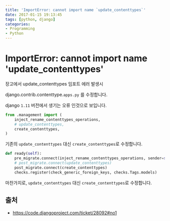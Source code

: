 ```yaml
---
title: 'ImportError: cannot import name `update_contenttypes`'
date: 2017-01-15 19:13:45
tags: [python, django]
categories:
- Programming
- Python
---
```


# ImportError: cannot import name 'update_contenttypes'

장고에서 update_contenttypes 임포트 에러 발생시

django.contrib.contenttype.`apps.py` 를 수정합니다.

django `1.11` 버전에서 생기는 오류 인것으로 보입니다.

```python
from .management import (
    inject_rename_contenttypes_operations,
    # update_contenttypes,
    create_contenttypes,
)
```

기존의 `update_contenttypes` 대신 `create_contenttypes`로 수정합니다.


```python
def ready(self):
    pre_migrate.connect(inject_rename_contenttypes_operations, sender=self)
    # post_migrate.connect(update_contenttypes)
    post_migrate.connect(create_contenttypes)
    checks.register(check_generic_foreign_keys, checks.Tags.models)
```

마찬가지로, `update_contenttypes` 대신 `create_contenttypes`로 수정합니다.



## 출처
- https://code.djangoproject.com/ticket/28092#no1
